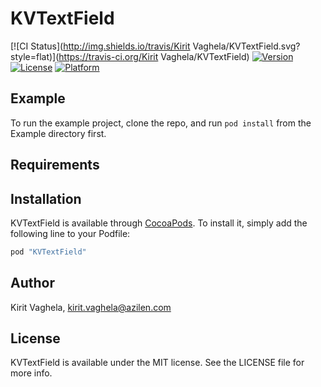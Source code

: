 # KVTextField

[![CI Status](http://img.shields.io/travis/Kirit Vaghela/KVTextField.svg?style=flat)](https://travis-ci.org/Kirit Vaghela/KVTextField)
[![Version](https://img.shields.io/cocoapods/v/KVTextField.svg?style=flat)](http://cocoapods.org/pods/KVTextField)
[![License](https://img.shields.io/cocoapods/l/KVTextField.svg?style=flat)](http://cocoapods.org/pods/KVTextField)
[![Platform](https://img.shields.io/cocoapods/p/KVTextField.svg?style=flat)](http://cocoapods.org/pods/KVTextField)

## Example

To run the example project, clone the repo, and run `pod install` from the Example directory first.

## Requirements

## Installation

KVTextField is available through [CocoaPods](http://cocoapods.org). To install
it, simply add the following line to your Podfile:

```ruby
pod "KVTextField"
```

## Author

Kirit Vaghela, kirit.vaghela@azilen.com

## License

KVTextField is available under the MIT license. See the LICENSE file for more info.
